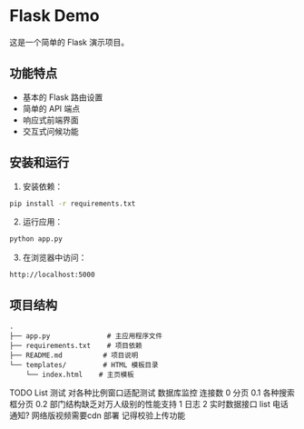 # Flask Demo

这是一个简单的 Flask 演示项目。

## 功能特点

- 基本的 Flask 路由设置
- 简单的 API 端点
- 响应式前端界面
- 交互式问候功能

## 安装和运行

1. 安装依赖：
```bash
pip install -r requirements.txt
```

2. 运行应用：
```bash
python app.py
```

3. 在浏览器中访问：
```
http://localhost:5000
```

## 项目结构

```
.
├── app.py              # 主应用程序文件
├── requirements.txt    # 项目依赖
├── README.md          # 项目说明
└── templates/         # HTML 模板目录
    └── index.html    # 主页模板
``` 

TODO List
    测试
    对各种比例窗口适配测试
    数据库监控 连接数
    0 分页
    0.1 各种搜索框分页
    0.2 部门结构缺乏对万人级别的性能支持
    1 日志
    2 实时数据接口
list
    电话通知?
    网络版视频需要cdn
部署
    记得校验上传功能